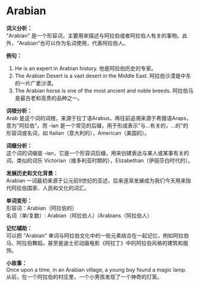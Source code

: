 # Arabian

**词义分析：**  
"Arabian" 是一个形容词，主要用来描述与阿拉伯或者阿拉伯人有关的事物。此外，“Arabian”也可以作为名词使用，代表阿拉伯人。

  

**例句：**

  

1.  He is an expert in Arabian history. 他是阿拉伯历史的专家。
2.  The Arabian Desert is a vast desert in the Middle East. 阿拉伯沙漠是中东的一片广袤沙漠。
3.  The Arabian horse is one of the most ancient and noble breeds. 阿拉伯马是最古老和高贵的品种之一。

  

**词根分析：**  
Arab 是这个词的词根，来源于拉丁语Arabus，再往前追溯来源于希腊语Araps，意为"阿拉伯"。而 -ian 是一个常见的后缀，用于形成表示"与...有关的，...的"的形容词或名词，如 Italian（意大利的），American（美国的）。

  

**词缀分析：**  
这个词的词缀是 -ian，它是一个形容词后缀，用来创建表达与某人或某事有关的词，类似的词乐 Victorian（维多利亚时期的），Elizabethan（伊丽莎白时代的）。

  

**发展历史和文化背景：**  
Arabian 一词最初来源于公元前9世纪的亚述，后来逐渐发展成为我们今天用来指代阿拉伯国家、人民和文化的词汇。

  

**单词变形：**  
形容词：Arabian（阿拉伯的）  
名词（单/复数）: Arabian（阿拉伯人）/Arabians（阿拉伯人）

  

**记忆辅助：**  
可以把 "Arabian" 单词与阿拉伯文化中的一些元素结合在一起记忆，例如阿拉伯马、阿拉伯舞蹈，甚至是迪士尼动画电影《阿拉丁》中的阿拉伯风格的建筑和服饰。

  

**小故事：**  
Once upon a time, in an Arabian village, a young boy found a magic lamp.  
从前，在一个阿拉伯的村庄里，一个小男孩发现了一个神奇的灯笼。
